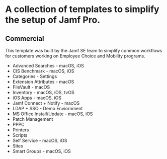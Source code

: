 # A collection of templates to simplify the setup of Jamf Pro.

## Commercial
This template was built by the Jamf SE team to simplify common workflows for customers working on Employee Choice and Mobility programs.

* Advanced Searches - macOS, iOS
* CIS Benchmark - macOS, iOS
* Categories - Settings
* Extension Attributes - macOS
* FileVault - macOS	
* Inventory - macOS, iOS, tvOS
* iOS Apps - macOS, iOS
* Jamf Connect + Notify	- macOS	
* LDAP + SSO - Demo Enviornment	
* MS Office Install/Update - macOS, iOS
* Patch Management
* PPPC	
* Printers	
* Scripts	
* Self Service - macOS, iOS	
* Sites	
* Smart Groups - macOS, iOS

